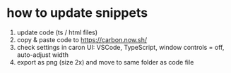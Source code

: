 # how to update snippets

1. update code (ts / html files)
2. copy & paste code to https://carbon.now.sh/
3. check settings in caron UI: VSCode, TypeScript, window controls = off, auto-adjust width
4. export as png (size 2x) and move to same folder as code file
